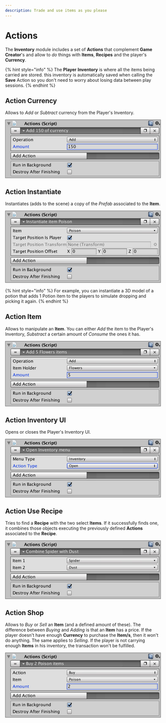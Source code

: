 ```yaml
---
description: Trade and use items as you please
---
```


# Actions

The **Inventory** module includes a set of **Actions** that complement **Game Creator**'s and allow to _do_ things with **Items**, **Recipes** and the player's **Currency**.

{% hint style="info" %}
The **Player** **Inventory** is where all the items being carried are stored. this inventory is automatically saved when calling the **Save** Action so you don't need to worry about losing data between play sessions.
{% endhint %}

## Action Currency

Allows to _Add_ or _Subtract_ currency from the Player's Inventory.

![](../../.gitbook/assets/inventory-action-currency.jpg)

## Action Instantiate

Instantiates \(adds to the scene\) a copy of the _Prefab_ associated to the **Item**.

![](../../.gitbook/assets/inventory-action-instantiate.jpg)

{% hint style="info" %}
For example, you can instantiate a 3D model of a potion that adds 1 Potion item to the players to simulate dropping and picking it again.
{% endhint %}

## Action Item

Allows to manipulate an **Item**. You can either _Add_ the item to the Player's Inventory, _Substract_ a certain amount of _Consume_ the ones it has.

![](../../.gitbook/assets/inventory-action-item.jpg)

## Action Inventory UI

Opens or closes the Player's Inventory UI.

![](../../.gitbook/assets/inventory-action-inventory-ui.jpg)

## Action Use Recipe

Tries to find a **Recipe** with the two select **Items**. If it successfully finds one, it combines those objects executing the previously defined **Actions** associated to the **Recipe**.

![](../../.gitbook/assets/inventory-action-recipe.jpg)

## Action Shop

Allows to _Buy_ or _Sell_ an **Item** \(and a defined amount of these\). The difference between _Buying_ and _Adding_ is that an **Item** has a price. If the player doesn't have enough **Currency** to purchase the **Item/s**, then it won't do anything. The same applies to _Selling_. If the player is not carrying enough **Items** in his inventory, the transaction won't be fulfilled.

![](../../.gitbook/assets/inventory-action-shop.jpg)



